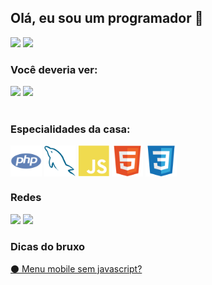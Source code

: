 ## Olá, eu sou um programador 🐘
<div>
  <a href="#"><img height="140em" src="https://github-readme-stats.vercel.app/api?username=lucaslealdev&show_icons=true&theme=synthwave&include_all_commits=true&count_private=true&hide=issues"/></a>
  <a href="#"><img height="140em" src="https://github-readme-stats.vercel.app/api/top-langs/?username=lucaslealdev&layout=compact&langs_count=4&theme=synthwave&hide=python"/></a>
</div>

### Você deveria ver:

<div>
  <a href="https://github.com/lucaslealdev/musimals"><img height="122em" src="https://github-readme-stats.vercel.app/api/pin?username=lucaslealdev&repo=musimals&theme=synthwave"/></a>
  <a href="https://github.com/lucaslealdev/CSSTrackr"><img height="122em" src="https://github-readme-stats.vercel.app/api/pin?username=lucaslealdev&repo=CSSTrackr&theme=synthwave"/></a>
</div>
<br>


### Especialidades da casa:

<div style="display: block;">
  <a href="#"><img align="center" height="50" width="50" src="https://raw.githubusercontent.com/devicons/devicon/00f02ef57fb7601fd1ddcc2fe6fe670fef3ae3e4/icons/php/php-plain.svg"></a>
  <a href="#"><img align="center" height="50" width="50" src="https://raw.githubusercontent.com/devicons/devicon/00f02ef57fb7601fd1ddcc2fe6fe670fef3ae3e4/icons/mysql/mysql-plain.svg"></a>
  <a href="#"><img align="center" height="50" width="50" src="https://raw.githubusercontent.com/devicons/devicon/00f02ef57fb7601fd1ddcc2fe6fe670fef3ae3e4/icons/javascript/javascript-plain.svg"></a>
  <a href="#"><img align="center" height="50" width="50" src="https://raw.githubusercontent.com/devicons/devicon/master/icons/html5/html5-original.svg"></a>
  <a href="#"><img align="center" height="50" width="50" src="https://raw.githubusercontent.com/devicons/devicon/master/icons/css3/css3-original.svg"></a>
</div>

### Redes

<div>
  <a href="https://www.linkedin.com/in/lucaslealsp/" target="_blank"><img src="https://img.shields.io/badge/-LinkedIn-%230077B5?style=for-the-badge&logo=linkedin&logoColor=white" target="_blank"></a>
  <a href="https://instagram.com/lucaslealdev" target="_blank"><img src="https://img.shields.io/badge/-Instagram-%23FF7E00?style=for-the-badge&logo=instagram&logoColor=white" target="_blank"></a>
</div>

### Dicas do bruxo
<a href="https://www.linkedin.com/feed/update/urn:li:activity:6856581849708331008/" target="_blank">⚫ Menu mobile sem javascript?</a>

